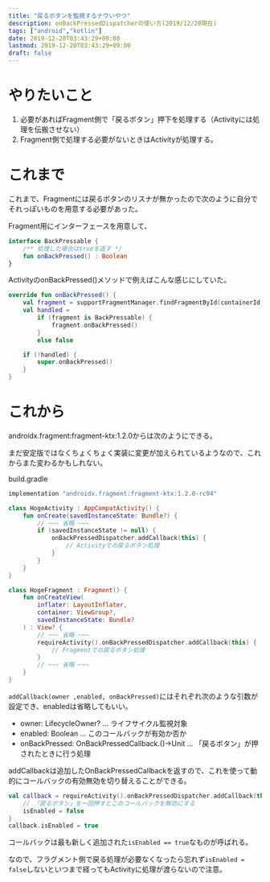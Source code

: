 ```yaml
---
title: "戻るボタンを監視するナウいやつ"
description: onBackPressedDispatcherの使い方(2019/12/20現在)
tags: ["android","kotlin"]
date: 2019-12-20T03:43:29+09:00
lastmod: 2019-12-20T03:43:29+09:00
draft: false
---
```


# やりたいこと
1. 必要があればFragment側で「戻るボタン」押下を処理する（Activityには処理を伝搬させない）
2. Fragment側で処理する必要がないときはActivityが処理する。

# これまで
これまで、Fragmentには戻るボタンのリスナが無かったので次のように自分でそれっぽいものを用意する必要があった。

Fragment用にインターフェースを用意して、
```kt
interface BackPressable {
    /** 処理した場合はtrueを返す */
    fun onBackPressed() : Boolean
}
```
ActivityのonBackPressed()メソッドで例えばこんな感じにしていた。
```kt
override fun onBackPressed() {
    val fragment = supportFragmentManager.findFragmentById(containerId)
    val handled =
        if (fragment is BackPressable) {
            fragment.onBackPressed()
        }
        else false

    if (!handled) {
        super.onBackPressed()
    }
}
```

# これから
androidx.fragment:fragment-ktx:1.2.0からは次のようにできる。

まだ安定版ではなくちょくちょく実装に変更が加えられているようなので、これからまた変わるかもしれない。

build.gradle
```gradle
implementation "androidx.fragment:fragment-ktx:1.2.0-rc04"
```

```kt
class HogeActivity : AppCompatActivity() {
    fun onCreate(savedInstanceState: Bundle?) {
        // ~~~ 省略 ~~~
        if (savedInstanceState != null) {
            onBackPressedDispatcher.addCallback(this) {
                // Activityでの戻るボタン処理
            }
        }
    }
}
```

```kt
class HogeFragment : Fragment() {
    fun onCreateView(
        inflater: LayoutInflater,
        container: ViewGroup?,
        savedInstanceState: Bundle?
    ) : View? {
        // ~~~ 省略 ~~~
        requireActivity().onBackPressedDispatcher.addCallback(this) {
            // Fragmentでの戻るボタン処理
        }
        // ~~~ 省略 ~~~
    }
}
```

`addCallback(owner ,enabled, onBackPressed)`にはそれぞれ次のような引数が設定でき、enabledは省略してもいい。

- owner: LifecycleOwner? ... ライフサイクル監視対象
- enabled: Boolean ... このコールバックが有効か否か
- onBackPressed: OnBackPressedCallback.()->Unit ... 「戻るボタン」が押されたときに行う処理

addCallbackは追加したOnBackPressedCallbackを返すので、これを使って動的にコールバックの有効無効を切り替えることができる。

```kt
val callback = requireActivity().onBackPressedDispatcher.addCallback(this) {
    // 「戻るボタン」を一回押すとこのコールバックを無効にする
    isEnabled = false
}
callback.isEnabled = true
```

コールバックは最も新しく追加された`isEnabled == true`なものが呼ばれる。

なので、フラグメント側で戻る処理が必要なくなったら忘れず`isEnabled = false`しないといつまで経ってもActivityに処理が渡らないので注意。
